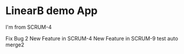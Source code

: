 # LinearB demo App

I'm from SCRUM-4

Fix Bug 2 
New Feature in SCRUM-4
New Feature in SCRUM-9
test auto merge2

